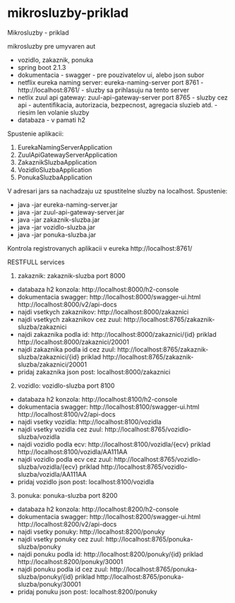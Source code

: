 # mikrosluzby-priklad
Mikrosluzby - priklad

mikrosluzby pre umyvaren aut
- vozidlo, zakaznik, ponuka
- spring boot 2.1.3
- dokumentacia - swagger - pre pouzivatelov ui, alebo json subor
- netflix eureka naming server: eureka-naming-server port 8761 - http://localhost:8761/ - sluzby sa prihlasuju na tento server
- netlix zuul api gateway: zuul-api-gateway-server port 8765 - sluzby cez api - autentifikacia, autorizacia, bezpecnost, agregacia sluzieb atd. - riesim len volanie sluzby
- databaza - v pamati h2


Spustenie aplikacii:
1) EurekaNamingServerApplication
2) ZuulApiGatewayServerApplication
3) ZakaznikSluzbaApplication
4) VozidloSluzbaApplication
5) PonukaSluzbaApplication

V adresari jars sa nachadzaju uz spustitelne sluzby na localhost. Spustenie:
- java -jar eureka-naming-server.jar
- java -jar zuul-api-gateway-server.jar
- java -jar zakaznik-sluzba.jar
- java -jar vozidlo-sluzba.jar
- java -jar ponuka-sluzba.jar

Kontrola registrovanych aplikacii v eureka http://localhost:8761/ 

RESTFULL services

1) zakaznik: zakaznik-sluzba port 8000
- databaza h2 konzola: http://localhost:8000/h2-console
- dokumentacia swagger: http://localhost:8000/swagger-ui.html   http://localhost:8000/v2/api-docs
- najdi vsetkych zakaznikov: http://localhost:8000/zakaznici
- najdi vsetkych zakaznikov cez zuul: http://localhost:8765/zakaznik-sluzba/zakaznici
- najdi zakaznika podla id: http://localhost:8000/zakaznici/{id} priklad http://localhost:8000/zakaznici/20001
- najdi zakaznika podla id cez zuul: http://localhost:8765/zakaznik-sluzba/zakaznici/{id} priklad http://localhost:8765/zakaznik-sluzba/zakaznici/20001
- pridaj zakaznika json post: localhost:8000/zakaznici

2) vozidlo: vozidlo-sluzba port 8100
- databaza h2 konzola: http://localhost:8100/h2-console
- dokumentacia swagger: http://localhost:8100/swagger-ui.html   http://localhost:8100/v2/api-docs
- najdi vsetky vozidla: http://localhost:8100/vozidla
- najdi vsetky vozidla cez zuul: http://localhost:8765/vozidlo-sluzba/vozidla
- najdi vozidlo podla ecv: http://localhost:8100/vozidla/{ecv} priklad http://localhost:8100/vozidla/AA111AA
- najdi vozidlo podla ecv cez zuul: http://localhost:8765/vozidlo-sluzba/vozidla/{ecv} priklad http://localhost:8765/vozidlo-sluzba/vozidla/AA111AA
- pridaj vozidlo json post: localhost:8100/vozidla

3) ponuka: ponuka-sluzba port 8200
- databaza h2 konzola: http://localhost:8200/h2-console
- dokumentacia swagger: http://localhost:8200/swagger-ui.html   http://localhost:8200/v2/api-docs
- najdi vsetky ponuky: http://localhost:8200/ponuky
- najdi vsetky ponuky cez zuul: http://localhost:8765/ponuka-sluzba/ponuky
- najdi ponuku podla id: http://localhost:8200/ponuky/{id} priklad http://localhost:8200/ponuky/30001
- najdi ponuku podla id cez zuul: http://localhost:8765/ponuka-sluzba/ponuky/{id} priklad http://localhost:8765/ponuka-sluzba/ponuky/30001
- pridaj ponuku json post: localhost:8200/ponuky


